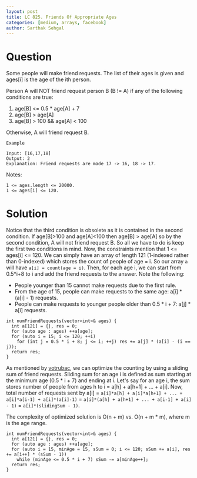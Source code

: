 ```yaml
---
layout: post
title: LC 825. Friends Of Appropriate Ages
categories: [medium, arrays, facebook]
author: Sarthak Sehgal
---
```

# Question
Some people will make friend requests. The list of their ages is given and ages[i] is the age of the ith person.

Person A will NOT friend request person B (B != A) if any of the following conditions are true:
1. age[B] <= 0.5 * age[A] + 7
2. age[B] > age[A]
3. age[B] > 100 && age[A] < 100

Otherwise, A will friend request B.

```
Example

Input: [16,17,18]
Output: 2
Explanation: Friend requests are made 17 -> 16, 18 -> 17.
```

Notes:
```
1 <= ages.length <= 20000.
1 <= ages[i] <= 120.
```

# Solution
Notice that the third condition is obsolete as it is contained in the second condition. If age[B]>100 and age[A]<100 then age[B] > age[A] so by the second condition, A will not friend request B. So all we have to do is keep the first two conditions in mind. Now, the constraints mention that 1 <= ages[i] <= 120. We can simply have an array of length 121 (1-indexed rather than 0-indexed) which stores the count of people of age = i. So our array `a` will have `a[i] = count(age = i)`. Then, for each age i, we can start from 0.5*i+8 to i and add the friend requests to the answer. Note the following:
- People younger than 15 cannot make requests due to the first rule.
- From the age of 15, people can make requests to the same age: a[i] * (a[i] - 1) requests.
- People can make requests to younger people older than 0.5 * i + 7: a[j] * a[i] requests.
```
int numFriendRequests(vector<int>& ages) {
  int a[121] = {}, res = 0;
  for (auto age : ages) ++a[age];
  for (auto i = 15; i <= 120; ++i)
    for (int j = 0.5 * i + 8; j <= i; ++j) res += a[j] * (a[i] - (i == j));
  return res;
}
```

As mentioned by [votrubac](https://leetcode.com/problems/friends-of-appropriate-ages/discuss/126930/C%2B%2B-5-lines-O(n)-sliding-sum), we can optimize the counting by using a sliding sum of friend requests. Sliding sum for an age i is defined as sum starting at the minimum age (0.5 * i + 7) and ending at i. Let's say for an age i, the sum stores number of people from ages h to i = a[h] + a[h+1] + ... + a[i]. Now, total number of requests sent by a[i] = `a[i]*a[h] + a[i]*a[h+1] + ... + a[i]*a[i-1] + a[i]*(a[i]-1)` = `a[i]*(a[h] + a[h+1] + ... + a[i-1] + a[i] - 1)` = `a[i]*(slidingSum - 1)`.

The complexity of optimized solution is O(n + m) vs. O(n + m * m), where m is the age range.
```
int numFriendRequests(vector<int>& ages) {
  int a[121] = {}, res = 0;
  for (auto age : ages) ++a[age];
  for (auto i = 15, minAge = 15, sSum = 0; i <= 120; sSum += a[i], res += a[i++] * (sSum - 1))
    while (minAge <= 0.5 * i + 7) sSum -= a[minAge++];
  return res;
}
```